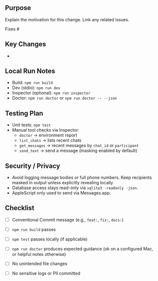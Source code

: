 ## Purpose

Explain the motivation for this change. Link any related issues.

Fixes #

## Key Changes

- 

## Local Run Notes

- Build: `npm run build`
- Dev (stdio): `npm run dev`
- Inspector (optional): `npm run inspector`
- Doctor: `npm run doctor` or `npm run doctor -- --json`

## Testing Plan

- Unit tests: `npm test`
- Manual tool checks via Inspector:
  - `doctor` → environment report
  - `list_chats` → lists recent chats
  - `get_messages` → recent messages by `chat_id` or `participant`
  - `send_text` → send a message (masking enabled by default)

## Security / Privacy

- Avoid logging message bodies or full phone numbers. Keep recipients masked in output unless explicitly revealing locally.
- Database access stays read-only via `sqlite3 -readonly -json`.
- AppleScript only used to send via Messages.app.

## Checklist

- [ ] Conventional Commit message (e.g., `feat:`, `fix:`, `docs:`)
- [ ] `npm run build` passes
- [ ] `npm test` passes locally (if applicable)
- [ ] `npm run doctor` produces expected guidance (ok on a configured Mac, or helpful notes otherwise)
- [ ] No unintended file changes
- [ ] No sensitive logs or PII committed

